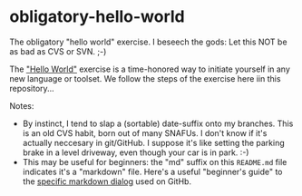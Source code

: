 # obligatory-hello-world
The obligatory "hello world"  exercise.  I beseech the gods:  Let this NOT be as bad as CVS or SVN.   ;-)

The ["Hello World"](https://guides.github.com/activities/hello-world/) exercise is a time-honored way to initiate yourself in any new language or toolset.  We follow the steps of the exercise here iin this repository...

Notes: 

- By instinct, I tend to slap a (sortable) date-suffix onto my branches.  This is an old CVS habit, born out of many SNAFUs.  I don't know if it's actually neccesary in git/GitHub.  I suppose it's like setting the parking brake in a level driveway, even though your car is in park.  :-) 
- This may be useful for beginners: the "md" suffix on this `README.md` file indicates it's a "markdown" file. Here's a useful "beginner's guide" to the [specific markdown dialog](https://help.github.com/en/articles/basic-writing-and-formatting-syntax#using-emoji) used on GitHb.

